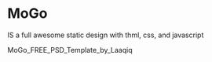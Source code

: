 # MoGo 

IS a full awesome static design with thml, css, and javascript


MoGo_FREE_PSD_Template_by_Laaqiq
